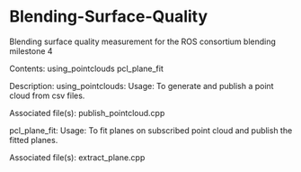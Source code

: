 # Blending-Surface-Quality
Blending surface quality measurement for the ROS consortium blending milestone 4

Contents:
using_pointclouds
pcl_plane_fit

Description:
using_pointclouds:
Usage: To generate and publish a point cloud from csv files.

Associated file(s): publish_pointcloud.cpp

pcl_plane_fit:
Usage: To fit planes on subscribed point cloud and publish the fitted planes.

Associated file(s): extract_plane.cpp
